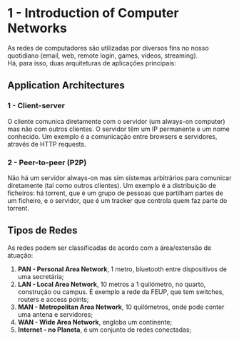 # 1 - Introduction of Computer Networks

As redes de computadores são utilizadas por diversos fins no nosso quotidiano (email, web, remote login, games, vídeos, streaming). <br>
Há, para isso, duas arquiteturas de aplicações principais:

## Application Architectures

### 1 - Client-server

O cliente comunica diretamente com o servidor (um always-on computer) mas não com outros clientes. O servidor têm um IP permanente e um nome conhecido. Um exemplo é a comunicação entre browsers e servidores, através de HTTP requests.

### 2 - Peer-to-peer (P2P)

Não há um servidor always-on mas sim sistemas arbitrários para comunicar diretamente (tal como outros clientes). Um exemplo é a distribuição de ficheiros: há torrent, que é um grupo de pessoas que partilham partes de um ficheiro, e o servidor, que é um tracker que controla quem faz parte do torrent.

## Tipos de Redes

As redes podem ser classificadas de acordo com a área/extensão de atuação:

1. **PAN - Personal Area Network**, 1 metro, bluetooth entre dispositivos de uma secretária;
2. **LAN - Local Area Network**, 10 metros a 1 quilómetro, no quarto, construção ou campus. É exemplo a rede da FEUP, que tem switches, routers e access points;
3. **MAN - Metropolitan Area Network**, 10 quilómetros, onde pode conter uma antena e servidores;
4. **WAN - Wide Area Network**, engloba um continente;
5. **Internet - no Planeta**, é um conjunto de redes conectadas;